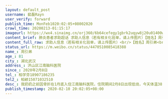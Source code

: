 ```yaml
---
layout: default_post
username: 裴磊Rayn
user_verify: forward
publish_time: MonFeb1020:02:05+08002020
crawl_time: 20200213-01:15:17
imageurl: https://wx4.sinaimg.cn/orj360/6b64cefegy1gbrk2uqyw8j20u01400wl.jpg,https://wx3.sinaimg.cn/orj360/6b64cefegy1gbrk2vpr40j21hc0ox1kx.jpg,https://wx1.sinaimg.cn/orj360/6b64cefegy1gbrk2wasl6j20ox1hcnmz.jpg,https://wx1.sinaimg.cn/orj360/6b64cefegy1gbrk2x14syj20ox1hc7un.jpg
content_brief: 肺炎患者求助超话 求助人信息（若有相关化验单，请上传图片）【姓名】周引弟【年龄】81【所在城市】湖北武汉【所在小区、社区】洪山区江南脑科医院【患病时间】2020年2月8日【联系方式】柏学芬 18907186235【其他紧急联系人】柏颖 15071032510【病情描述】我奶奶之前因骨折在1月底入住江南 ...全文
content_full_raw: 求助人信息（若有相关化验单，请上传图片）<br/>【姓名】周引弟<br/>【年龄】81<br/>【所在城市】湖北武汉<br/>【所在小区、社区】洪山区江南脑科医院<br/>【患病时间】2020年2月8日<br/>【联系方式】柏学芬18907186235<br/>【其他紧急联系人】柏颖15071032510<br/>【病情描述】我奶奶之前因骨折在1月底入住江南脑科医院，住院期间2月8日出现低烧，今天体温38.5。做了检查，医生怀疑是高度疑似新型冠状病毒型肺炎。我们联系社区之后，社区给我们的答复是需要确诊才能尽快安排到指定医院去住院，否则排队的人太多，只能等。因为老人行动不便，精神状态也不好，在没有公共交通的情况下，家里人也没办法带老人去其他医院做核酸检测来确诊。实在不知道应该怎么办啊。
status_url: https://m.weibo.cn/status/4470510085418388
name_: 周引弟
age_: 81
city_: 湖北武汉
address_: 洪山区江南脑科医院
since_: 2020年2月8日
tel_: 柏学芬18907186235
tel2_: 柏颖15071032510
desc_: 我奶奶之前因骨折在1月底入住江南脑科医院，住院期间2月8日出现低烧，今天体温38.5。做了检查，医生怀疑是高度疑似新型冠状病毒型肺炎。我们联系社区之后，社区给我们的答复是需要确诊才能尽快安排到指定医院去住院，否则排队的人太多，只能等。因为老人行动不便，精神状态也不好，在没有公共交通的情况下，家里人也没办法带老人去其他医院做核酸检测来确诊。实在不知道应该怎么办啊。
publish_timestamp: 2020-02-10 20:02:05+08:00
---
```

